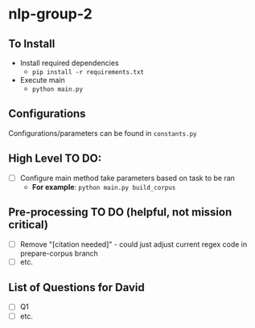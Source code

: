 # nlp-group-2

## To Install
* Install required dependencies
    - `pip install -r requirements.txt`
* Execute main
    - `python main.py`

## Configurations
Configurations/parameters can be found in `constants.py`

## High Level TO DO:
- [ ] Configure main method take parameters based on task to be ran
    * **For example**: `python main.py build_corpus`
    
## Pre-processing TO DO (helpful, not mission critical)
- [ ] Remove "[citation needed]" - could just adjust current regex code in prepare-corpus branch
- [ ] etc.
    
## List of Questions for David
- [ ] Q1
- [ ] etc.
